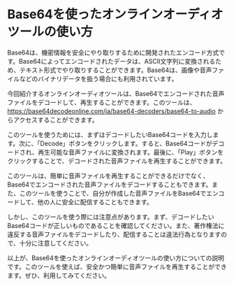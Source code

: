 Base64を使ったオンラインオーディオツールの使い方
===========================

Base64は、機密情報を安全にやり取りするために開発されたエンコード方式です。Base64によってエンコードされたデータは、ASCII文字列に変換されるため、テキスト形式でやり取りすることができます。Base64は、画像や音声ファイルなどのバイナリデータを扱う場合にも利用されています。

今回紹介するオンラインオーディオツールは、Base64でエンコードされた音声ファイルをデコードして、再生することができます。このツールは、<https://base64decodeonline.com/ja/base64-decoders/base64-to-audio> からアクセスすることができます。

このツールを使うためには、まずはデコードしたいBase64コードを入力します。次に、「Decode」ボタンをクリックします。すると、Base64コードがデコードされ、再生可能な音声ファイルに変換されます。最後に、「Play」ボタンをクリックすることで、デコードされた音声ファイルを再生することができます。

このツールは、簡単に音声ファイルを再生することができるだけでなく、Base64でエンコードされた音声ファイルをデコードすることもできます。また、このツールを使うことで、自分が作成した音声ファイルをBase64でエンコードして、他の人に安全に配信することもできます。

しかし、このツールを使う際には注意点があります。まず、デコードしたいBase64コードが正しいものであることを確認してください。また、著作権法に違反する音声ファイルをデコードしたり、配信することは違法行為となりますので、十分に注意してください。

以上が、Base64を使ったオンラインオーディオツールの使い方についての説明です。このツールを使えば、安全かつ簡単に音声ファイルを再生することができます。ぜひ、利用してみてください。